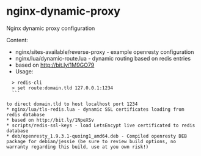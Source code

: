 # nginx-dynamic-proxy
Nginx dynamic proxy configuration

Content:
  * nginx/sites-available/reverse-proxy - example openresty configuration
  * nginx/lua/dynamic-route.lua - dynamic routing based on redis entries
   * based on http://bit.ly/1M9GO79
   * Usage:
   ```
     > redis-cli
     > set route:domain.tld 127.0.0.1:1234
     ```
   
   to direct domain.tld to host localhost port 1234
  * nginx/lua/tls-redis.lua - dynamic SSL certificates loading from redis database
   * based on http://bit.ly/1NpeXSv
  * scripts/redis-ssl-keys - load LetsEncypt live certificated to redis database
  * deb/openresty_1.9.3.1-quoing1_amd64.deb - Compiled openresty DEB package for debian/jessie (be sure to review build options, no warranty regarding this build, use at you own risk!)
